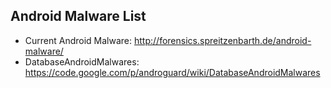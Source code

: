 ## Android Malware List

* Current Android Malware: http://forensics.spreitzenbarth.de/android-malware/
* DatabaseAndroidMalwares: https://code.google.com/p/androguard/wiki/DatabaseAndroidMalwares